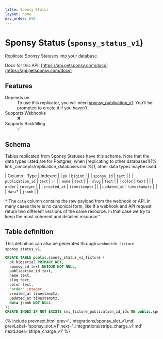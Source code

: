 ```yaml
---
title: Sponsy Status
layout: home
nav_order: 650
---
```


# Sponsy Status (`sponsy_status_v1`)

Replicate Sponsy Statuses into your database.

Docs for this API: [https://api.getsponsy.com/docs](https://api.getsponsy.com/docs)

## Features

<dl>
<dt>Depends on</dt>
<dd>To use this replicator, you will need <a href="{% link _integrations/sponsy_publication_v1.md %}">sponsy_publication_v1</a>. You'll be prompted to create it if you haven't.</dd>

<dt>Supports Webhooks</dt>
<dd>❌</dd>
<dt>Supports Backfilling</dt>
<dd>✅</dd>

</dl>

## Schema

Tables replicated from Sponsy Statuses have this schema.
Note that the data types listed are for Postgres;
when [replicating to other databases]({% link _concepts/replication_databases.md %}),
other data types maybe used.

| Column | Type | Indexed |
| `pk` | `bigint` |  |
| `sponsy_id` | `text` |  |
| `publication_id` | `text` | ✅ |
| `name` | `text` |  |
| `slug` | `text` |  |
| `color` | `text` |  |
| `order` | `integer` |  |
| `created_at` | `timestamptz` |  |
| `updated_at` | `timestamptz` |  |
| `data`* | `jsonb` |  |

<span class="fs-3">* The `data` column contains the raw payload from the webhook or API.
In many cases there is no canonical form, like if a webhook and API request return
two different versions of the same resource.
In that case we try to keep the most coherent and detailed resource."</span>

## Table definition

This definition can also be generated through `webhookdb fixture sponsy_status_v1`.

```sql
CREATE TABLE public.sponsy_status_v1_fixture (
  pk bigserial PRIMARY KEY,
  sponsy_id text UNIQUE NOT NULL,
  publication_id text,
  name text,
  slug text,
  color text,
  "order" integer,
  created_at timestamptz,
  updated_at timestamptz,
  data jsonb NOT NULL
);
CREATE INDEX IF NOT EXISTS svi_fixture_publication_id_idx ON public.sponsy_status_v1_fixture (publication_id);
```

{% include prevnext.html prev='_integrations/sponsy_slot_v1.md' prevLabel='sponsy_slot_v1' next='_integrations/stripe_charge_v1.md' nextLabel='stripe_charge_v1' %}
